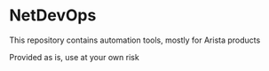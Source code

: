 # NetDevOps
This repository contains automation tools, mostly for Arista products

Provided as is, use at your own risk